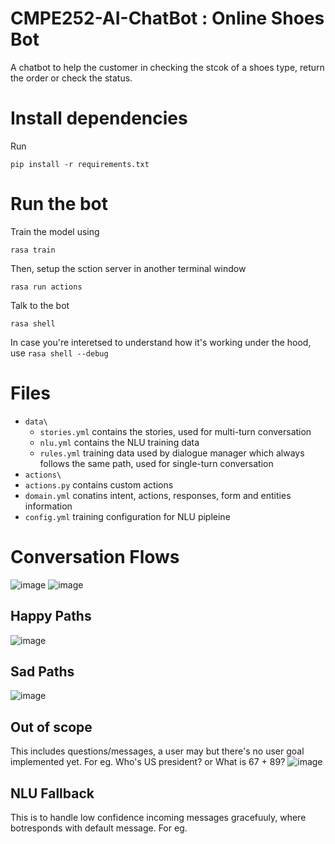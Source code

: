 # CMPE252-AI-ChatBot : Online Shoes Bot

A chatbot to help the customer in checking the stcok of a shoes type, return the order or check the status.


# Install dependencies
Run

```
pip install -r requirements.txt
```

# Run the bot

Train the model using 
```
rasa train
```

Then, setup the sction server in another terminal window 
```
rasa run actions
```

Talk to the bot
```
rasa shell
```

In case you're interetsed to understand how it's working under the hood, use `rasa shell --debug`


# Files
  - `data\`
    - `stories.yml` contains the stories, used for multi-turn conversation
    - `nlu.yml` contains the NLU training data
    - `rules.yml` training data used by dialogue manager which always follows the same path, used for single-turn conversation
  - `actions\`
   - `actions.py` contains custom actions
  - `domain.yml` conatins intent, actions, responses, form and entities information
  - `config.yml` training configuration for NLU pipleine

# Conversation Flows
![image](https://user-images.githubusercontent.com/90728105/166392485-d2caf8e4-4d06-45cd-b70d-a5c02f047933.png)
![image](https://user-images.githubusercontent.com/90728105/166414757-6621dc21-4b0f-4f02-af25-8fef5a037f6b.png)

  ## Happy Paths
 ![image](https://user-images.githubusercontent.com/90728105/166414710-094e3470-554d-46ce-b650-4ec5b20af443.png)
 
  
  ## Sad Paths
   ![image](https://user-images.githubusercontent.com/90728105/166414663-c487d9c9-e4c0-44dc-b590-028de11f8501.png)

      
  
  
  ## Out of scope
   This includes questions/messages, a user may but there's no user goal implemented yet. 
   For eg. Who's US president? or What is 67 + 89?
   ![image](https://user-images.githubusercontent.com/90728105/166393306-75f81132-bae2-4bc6-ba77-909d4919273b.png)
     
   ## NLU Fallback
   This is to handle low confidence incoming messages gracefuuly, where botresponds with default message.
   For eg. 

            
  
  
